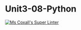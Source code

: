 # Unit3-08-Python
[![Ms Coxall's Super Linter](https://github.com/ICS3C-Programming-BoluwatifeD/Unit3-08-Python/workflows/Mr%20Coxall's%20Super%20Linter/badge.svg)](https://github.com/ICS3C-Programming-BoluwatifeD/Unit3-08-Python/actions/)
